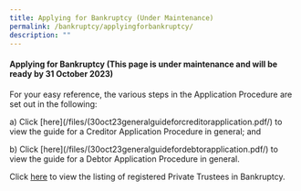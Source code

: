 ```yaml
---
title: Applying for Bankruptcy (Under Maintenance)
permalink: /bankruptcy/applyingforbankruptcy/
description: ""
---
```

#### **Applying for Bankruptcy (This page is under maintenance and will be ready by 31 October 2023)**


For your easy reference, the various steps in the Application Procedure are set out in the following:

a)    Click [here](/files/(30oct23generalguideforcreditorapplication.pdf/) to view the guide for a Creditor Application Procedure in general; and<br>

b)    Click [here](/files/(30oct23generalguidefordebtorapplication.pdf/) to view the guide for a Debtor Application Procedure in general.

Click [here](/files/(30oct23)listofprivatetrusteesinbankruptcy(1nov2023).pdf/) to view the listing of registered Private Trustees in Bankruptcy.<br>